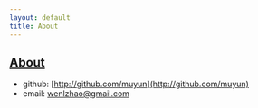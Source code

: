 ```yaml
---
layout: default
title: About
---
```

## [About]({{page.title}})

* github: [http://github.com/muyun](http://github.com/muyun)
* email: wenlzhao@gmail.com
